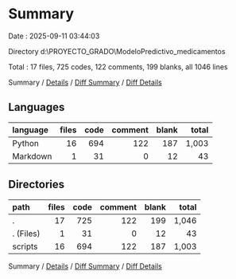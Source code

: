 # Summary

Date : 2025-09-11 03:44:03

Directory d:\\PROYECTO_GRADO\\ModeloPredictivo_medicamentos

Total : 17 files,  725 codes, 122 comments, 199 blanks, all 1046 lines

Summary / [Details](details.md) / [Diff Summary](diff.md) / [Diff Details](diff-details.md)

## Languages
| language | files | code | comment | blank | total |
| :--- | ---: | ---: | ---: | ---: | ---: |
| Python | 16 | 694 | 122 | 187 | 1,003 |
| Markdown | 1 | 31 | 0 | 12 | 43 |

## Directories
| path | files | code | comment | blank | total |
| :--- | ---: | ---: | ---: | ---: | ---: |
| . | 17 | 725 | 122 | 199 | 1,046 |
| . (Files) | 1 | 31 | 0 | 12 | 43 |
| scripts | 16 | 694 | 122 | 187 | 1,003 |

Summary / [Details](details.md) / [Diff Summary](diff.md) / [Diff Details](diff-details.md)